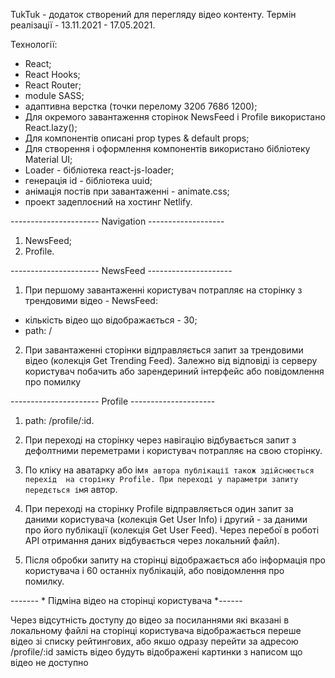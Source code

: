 TukTuk - додаток створений для перегляду відео контенту. Термін реалізації -
13.11.2021 - 17.05.2021.

Технології:

- React;
- React Hooks;
- React Router;
- module SASS;
- адаптивна верстка (точки перелому 320б 768б 1200);
- Для окремого завантаження сторінок NewsFeed і Profile використано
  React.lazy();
- Для компонентів описані prop types & default props;
- Для створення і оформлення компонентів використано бібліотеку Material UI;
- Loader - бібліотека react-js-loader;
- генерація id - бібліотека uuid;
- анімація постів при завантаженні - animate.css;
- проект задеплоєний на хостинг Netlify.

---------------------- Navigation -------------------

1. NewsFeed;
2. Profile.

---------------------- NewsFeed ---------------------

1. При першому завантаженні користувач потрапляє на сторінку з трендовими
   відео - NewsFeed:
- кількість відео що відображається - 30;
- path: /

2. При завантаженні сторінки відправляється запит за трендовими відео (колекція
   Get Trending Feed). Залежно від відповіді із серверу користувач побачить або
   зарендериний інтерфейс або повідомлення про помилку

---------------------- Profile ---------------------

1. path: /profile/:id.

2. При переході на сторінку через навігацію відбувається запит з дефолтними
   переметрами і користувач потрапляє на свою сторінку.

3. По кліку на аватарку або ім`я автора публікації також здійснюється перехід 
   на сторінку Profile. При переході у параметри запиту передється ім`я автор.

4. При переході на сторінку Profile відправляється один запит за даними
   користувача (колекція Get User Info) і другий - за даними про його публікації
   (колекція Get User Feed). Через перебої в роботі API отримання даних
   відбувається через локальний файл).

5. Після обробки запиту на сторінці відображається або інформація про
   користувача і 60 останніх публікацій, або повідомлення про помилку.

------- * Підміна відео на сторінці користувача *------

Через відсутність доступу до відео за посиланнями які вказані в локальному файлі
на сторінці користувача відображається переше відео зі списку рейтингових, або
якшо одразу перейти за адресою /profile/:id замість відео будуть відображені
картинки з написом що відео не доступно
